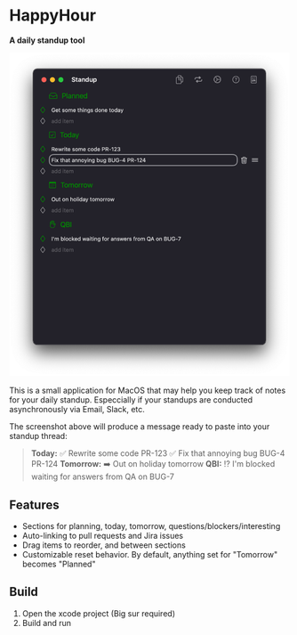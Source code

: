 # HappyHour
**A daily standup tool**

![Screenshot](Screenshot.png)

This is a small application for MacOS that may help you keep track of notes for your daily standup. Especcially if your standups are conducted asynchronously via Email, Slack, etc.

The screenshot above will produce a message ready to paste into your standup thread:

> **Today:**
> ✅ Rewrite some code PR-123
> ✅ Fix that annoying bug BUG-4 PR-124
> **Tomorrow:**
> ➡️ Out on holiday tomorrow
> **QBI:**
> ⁉️ I'm blocked waiting for answers from QA on BUG-7

## Features
* Sections for planning, today, tomorrow, questions/blockers/interesting
* Auto-linking to pull requests and Jira issues
* Drag items to reorder, and between sections
* Customizable reset behavior. By default, anything set for "Tomorrow" becomes "Planned"

## Build
1. Open the xcode project (Big sur required)
2. Build and run
